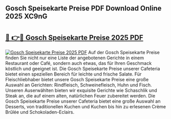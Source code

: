 ## Gosch Speisekarte Preise PDF Download Online 2025 XC9nG

# <h2><a href="http://gccb9a.nevu.top/?p=Gosch+Speisekarte+Preise">🔗 👉🔴 Gosch Speisekarte Preise 2025 PDF</a></h2>

[![Gosch Speisekarte Preise 2025 PDF](https://i.imgur.com/dBaPXMq.png)](http://gccb9a.nevu.top/?p=Gosch+Speisekarte+Preise)
Auf der Gosch Speisekarte Preise finden Sie nicht nur eine Liste der angebotenen Gerichte in einem Restaurant oder Café, sondern auch etwas, das für Ihren Geschmack köstlich und geeignet ist. Die Gosch Speisekarte Preise unserer Cafeteria bietet einen speziellen Bereich für leichte und frische Salate. Für Fleischliebhaber bietet unsere Gosch Speisekarte Preise eine große Auswahl an Gerichten: Rindfleisch, Schweinefleisch, Huhn und Fisch. Unseren Auserwählten bieten wir exquisite Gerichte wie Schaschlik und Steak an, die auf einem alten, natürlichen Feuer zubereitet werden. Die Gosch Speisekarte Preise unserer Cafeteria bietet eine große Auswahl an Desserts, von traditionellen Kuchen und Kuchen bis hin zu erlesenen Crème Brûlée und Schokoladen-Eclairs.
